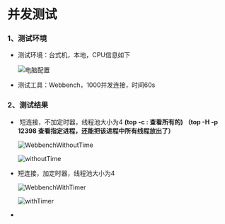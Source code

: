 # 并发测试

### 1、测试环境

- 测试环境：台式机，本地，CPU信息如下

  ![电脑配置](/home/lcx/高性能服务器编程/My_WebServer/doc/imgs/电脑配置.png)

- 测试工具：Webbench，1000并发连接，时间60s

### 2、测试结果

- ​	短连接，不加定时器，线程池大小为4 	**(top -c : 查看所有的) （top -H -p 12398 查看指定进程，还能把该进程中所有线程放出了）**

  ![WebbenchWithoutTime](/home/lcx/高性能服务器编程/My_WebServer/doc/imgs/WebbenchWithoutTime.png)

  ![withoutTime](/home/lcx/高性能服务器编程/My_WebServer/doc/imgs/withoutTime.png)

- 短连接，加定时器，线程池大小为4

  ![WebbenchWithTimer](/home/lcx/高性能服务器编程/My_WebServer/doc/imgs/WebbenchWithTimer.png)

  ![withTimer](/home/lcx/高性能服务器编程/My_WebServer/doc/imgs/withTimer.png)

- 

  